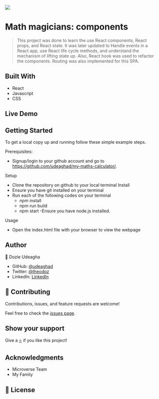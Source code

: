 [![](https://img.shields.io/badge/Microverse-Dozie%20Udeagha-blueviolet)](https://github.com/udeaghad)

# Math magicians: components

>This project was done to learn the use React components, React props, and React state. 
It was later updated to Handle events in a React app, use React life cycle methods, and understand the mechanism of lifting state up. Also, React hook was used to refactor the components. Routing was also implemented for this SPA.

## Built With

- React
- Javascript
- CSS
## Live Demo


## Getting Started

To get a local copy up and running follow these simple example steps.


Prerequisites: 
   - Signup/login to your github account and go to https://github.com/udeaghad/my-maths-calculator/.
   
Setup
   - Clone the repository on github to your local terminal
Install
   - Ensure you have git installed on your terminal
   - Run each of the following codes on your terminal
      -  npm install
      -  npm run build
      -  npm start
   -Ensure you have node.js installed.
  
Usage
   - Open the index.html file with your browser to view the webpage

## Author

👤 Dozie Udeagha

- GitHub: [@udeaghad](https://github.com/udeaghad)
- Twitter: [@theodoz](https://twitter.com/theodoz)
- LinkedIn: [LinkedIn](https://www.linkedin.com/in/dozie-udeagha/)

## 🤝 Contributing

Contributions, issues, and feature requests are welcome!

Feel free to check the [issues page](https://github.com/udeaghad/my-maths-calculator/issues).

## Show your support

Give a [⭐️](https://github.com/udeaghad/my-maths-calculator/stargazers) if you like this project!


## Acknowledgments
- Microverse Team
- My Family

## 📝 License

